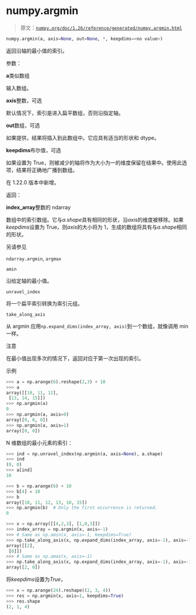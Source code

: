 # numpy.argmin

> 原文：[`numpy.org/doc/1.26/reference/generated/numpy.argmin.html`](https://numpy.org/doc/1.26/reference/generated/numpy.argmin.html)

```py
numpy.argmin(a, axis=None, out=None, *, keepdims=<no value>)
```

返回沿轴的最小值的索引。

参数：

**a**类似数组

输入数组。

**axis**整数，可选

默认情况下，索引是进入扁平数组，否则沿指定轴。

**out**数组，可选

如果提供，结果将插入到此数组中。它应具有适当的形状和 dtype。

**keepdims**布尔值，可选

如果设置为 True，则被减少的轴将作为大小为一的维度保留在结果中。使用此选项，结果将正确地广播到数组。

在 1.22.0 版本中新增。

返回：

**index_array**整数的 ndarray

数组中的索引数组。它与*a.shape*具有相同的形状，沿*axis*的维度被移除。如果*keepdims*设置为 True，则*axis*的大小将为 1，生成的数组将具有与*a.shape*相同的形状。

另请参见

`ndarray.argmin`, `argmax`

`amin`

沿给定轴的最小值。

`unravel_index`

将一个扁平索引转换为索引元组。

`take_along_axis`

从 argmin 应用`np.expand_dims(index_array, axis)`到一个数组，就像调用 min 一样。

注意

在最小值出现多次的情况下，返回对应于第一次出现的索引。

示例

```py
>>> a = np.arange(6).reshape(2,3) + 10
>>> a
array([[10, 11, 12],
 [13, 14, 15]])
>>> np.argmin(a)
0
>>> np.argmin(a, axis=0)
array([0, 0, 0])
>>> np.argmin(a, axis=1)
array([0, 0]) 
```

N 维数组的最小元素的索引：

```py
>>> ind = np.unravel_index(np.argmin(a, axis=None), a.shape)
>>> ind
(0, 0)
>>> a[ind]
10 
```

```py
>>> b = np.arange(6) + 10
>>> b[4] = 10
>>> b
array([10, 11, 12, 13, 10, 15])
>>> np.argmin(b)  # Only the first occurrence is returned.
0 
```

```py
>>> x = np.array([[4,2,3], [1,0,3]])
>>> index_array = np.argmin(x, axis=-1)
>>> # Same as np.amin(x, axis=-1, keepdims=True)
>>> np.take_along_axis(x, np.expand_dims(index_array, axis=-1), axis=-1)
array([[2],
 [0]])
>>> # Same as np.amax(x, axis=-1)
>>> np.take_along_axis(x, np.expand_dims(index_array, axis=-1), axis=-1).squeeze(axis=-1)
array([2, 0]) 
```

将*keepdims*设置为*True*，

```py
>>> x = np.arange(24).reshape((2, 3, 4))
>>> res = np.argmin(x, axis=1, keepdims=True)
>>> res.shape
(2, 1, 4) 
```

